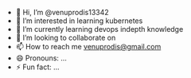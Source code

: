 - 👋 Hi, I’m @venuprodis13342
- 👀 I’m interested in learning kubernetes
- 🌱 I’m currently learning devops indepth knowledge
- 💞️ I’m looking to collaborate on 
- 📫 How to reach me venuprodis@gmail.com
- 😄 Pronouns: ...
- ⚡ Fun fact: ...

<!---
venuprodis13342/venuprodis13342 is a ✨ special ✨ repository because its `README.md` (this file) appears on your GitHub profile.
You can click the Preview link to take a look at your changes.
--->
